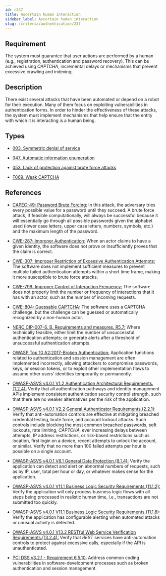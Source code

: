 ```yaml
---
id: r237
title: Ascertain human interaction
sidebar_label: Ascertain human interaction
slug: /criteria/authentication/237
---
```


## Requirement

The system must guarantee that user actions are performed by a human
(e.g., registration, authentication and password recovery).
This can be achieved using *CAPTCHA*, incremental delays or mechanisms that
prevent excessive crawling and indexing.

## Description

There exist several attacks that have been automated or depend on a robot
for their execution.
Many of them focus on exploiting vulnerabilities in authentication forms.
In order to hinder the effectiveness of these attacks,
the system must implement mechanisms that help ensure that the entity with
which it is interacting is a human being.

## Types

- [003. Symmetric denial of service](https://docs.fluidattacks.com/types/003)

- [047. Automatic information enumeration](https://fluidattacks.com/products/rules/findings/047/)

- [053. Lack of protection against brute force attacks](https://fluidattacks.com/products/rules/findings/053/)

- [F069. Weak CAPTCHA](https://fluidattacks.com/products/rules/findings/069/)

## References

- [CAPEC-49: Password Brute Forcing:](http://capec.mitre.org/data/definitions/49.html)
In this attack, the adversary tries every possible value for a password until
they succeed.
A brute force attack, if feasible computationally, will always be successful
because it will essentially go through all possible passwords given the
alphabet used (lower case letters, upper case letters, numbers, symbols, etc.)
and the maximum length of the password.

- [CWE-287: Improper Authentication:](https://cwe.mitre.org/data/definitions/287.html)
When an actor claims to have a given identity,
the software does not prove or insufficiently proves that the claim is correct.

- [CWE-307: Improper Restriction of Excessive Authentication Attempts:](https://cwe.mitre.org/data/definitions/307.html)
The software does not implement sufficient measures to prevent multiple failed
authentication attempts within a short time frame,
making it more susceptible to brute force attacks.

- [CWE-799: Improper Control of Interaction Frequency:](https://cwe.mitre.org/data/definitions/799.html)
The software does not properly limit the number or frequency of interactions
that it has with an actor,
such as the number of incoming requests.

- [CWE-804: Guessable CAPTCHA:](https://cwe.mitre.org/data/definitions/804.html)
The software uses a CAPTCHA challenge,
but the challenge can be guessed or automatically recognized by a non-human
actor.

- [NERC CIP-007-6. B. Requirements and measures. R5.7:](https://www.nerc.com/pa/Stand/Reliability%20Standards/CIP-007-6.pdf)
Where technically feasible,
either limit the number of unsuccessful authentication attempts;
or generate alerts after a threshold of unsuccessful authentication attempts.

- [OWASP Top 10 A2:2017-Broken Authentication:](https://owasp.org/www-project-top-ten/OWASP_Top_Ten_2017/Top_10-2017_A2-Broken_Authentication)
Application functions related to authentication and session management are
often implemented incorrectly,
allowing attackers to compromise passwords, keys, or session tokens,
or to exploit other implementation flaws to assume other users' identities
temporarily or permanently.

- [OWASP-ASVS v4.0.1 V1.2 Authentication Architectural Requirements.(1.2.4):](https://owasp.org/www-project-application-security-verification-standard/)
Verify that all authentication pathways and identity management APIs implement
consistent authentication security control strength,
such that there are no weaker alternatives per the risk of the application.

- [OWASP-ASVS v4.0.1 V2.2 General Authenticator Requirements.(2.2.1):](https://owasp.org/www-project-application-security-verification-standard/)
Verify that anti-automation controls are effective at mitigating breached
credential testing, brute force, and account lockout attacks.
Such controls include blocking the most common breached passwords,
soft lockouts, rate limiting, *CAPTCHA*, ever increasing delays between
attempts, IP address restrictions,
or risk-based restrictions such as location, first login on a device,
recent attempts to unlock the account, or similar.
Verify that no more than 100 failed attempts per hour is possible on a single
account.

- [OWASP-ASVS v4.0.1 V8.1 General Data Protection.(8.1.4):](https://owasp.org/www-project-application-security-verification-standard/)
Verify the application can detect and alert on abnormal numbers of requests,
such as by IP, user, total per hour or day, or whatever makes sense for the
application.

- [OWASP-ASVS v4.0.1 V11.1 Business Logic Security Requirements.(11.1.2):](https://owasp.org/www-project-application-security-verification-standard/)
Verify the application will only process business logic flows with all steps
being processed in realistic human time,
i.e., transactions are not submitted too quickly.

- [OWASP-ASVS v4.0.1 V11.1 Business Logic Security Requirements.(11.1.8):](https://owasp.org/www-project-application-security-verification-standard/)
Verify the application has configurable alerting when automated attacks or
unusual activity is detected.

- [OWASP-ASVS v4.0.1 V13.2 RESTful Web Service Verification Requirements.(13.2.4):](https://owasp.org/www-project-application-security-verification-standard/)
Verify that *REST* services have anti-automation controls to protect against
excessive calls, especially if the API is unauthenticated.

- [PCI DSS v3.2.1 - Requirement 6.5.10:](https://www.pcisecuritystandards.org/documents/PCI_DSS_v3-2-1.pdf)
Address common coding vulnerabilities in software-development processes such as
broken authentication and session management.
